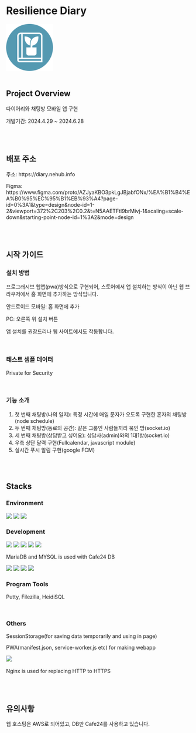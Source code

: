 <h1>Resilience Diary</h1>
<img src="public/image/chat1.png" alt="Example Image" style="width:128px;">
<br>
<br>

<h2>Project Overview</h2>
<p>다이어리와 채팅방 모바일 앱 구현</p>
<p>개발기간: 2024.4.29 ~ 2024.6.28 </p>
<br>
<br>

<h2>배포 주소</h2>
<p>주소: https://diary.nehub.info</p>
<p>Figma: https://www.figma.com/proto/AZJyaKBO3pkLgJBjabfONx/%EA%B1%B4%EA%B0%95%EC%95%B1%EB%93%A4?page-id=0%3A1&type=design&node-id=1-2&viewport=372%2C203%2C0.2&t=N5AAETFtl9brMivj-1&scaling=scale-down&starting-point-node-id=1%3A2&mode=design</p>
<br>
<br>

<h2>시작 가이드</h2>
<h3>설치 방법</h3>
<p>프로그래시브 웹앱(pwa)방식으로 구현되어, 스토어에서 앱 설치하는 방식이 아닌 웹 브라우저에서 홈 화면에 추가하는 방식입니다.</p>
<p>안드로이드 모바일: 홈 화면에 추가</p>
<p>PC: 오른쪽 위 설치 버튼</p>
<p>앱 설치를 권장드리나 웹 사이트에서도 작동합니다.</p>
<br>

<h3>테스트 샘플 데이터</h3>
<p>Private for Security</p>
<br>

<h3>기능 소개</h3>
<ol>
  <li>첫 번째 채팅방(나의 일지): 특정 시간에 매일 문자가 오도록 구현한 혼자의 채팅방(node schedule)</li>
  <li>두 번째 채팅방(동료의 공간): 같은 그룹인 사람들끼리 묶인 방(socket.io)</li>
  <li>세 번째 채팅방(상담받고 싶어요): 상담사(admin)와의 1대1방(socket.io)</li>
  <li>우측 상단 달력 구현(Fullcalendar, javascript module)</li>
  <li>실시간 푸시 알림 구현(google FCM)</li>
</ol>
<br>
<br>

<h2>Stacks</h2>
<h3>Environment</h3>
<img src="https://img.shields.io/badge/visual studio code-007ACC?style=for-the-badge&logo=visual studio code&logoColor=white">
<img src="https://img.shields.io/badge/git-F05032?style=for-the-badge&logo=git&logoColor=white">
<img src="https://img.shields.io/badge/github-181717?style=for-the-badge&logo=github&logoColor=white">
<br>


<h3>Development</h3>
<img src="https://img.shields.io/badge/html5-E34F26?style=for-the-badge&logo=html5&logoColor=white">
<img src="https://img.shields.io/badge/css-1572B6?style=for-the-badge&logo=css3&logoColor=white">
<img src="https://img.shields.io/badge/javascript-F7DF1E?style=for-the-badge&logo=javascript&logoColor=black">
<img src="https://img.shields.io/badge/mariaDB-003545?style=for-the-badge&logo=mariaDB&logoColor=white">
<img src="https://img.shields.io/badge/mysql-4479A1?style=for-the-badge&logo=mysql&logoColor=white">
<p>MariaDB and MYSQL is used with Cafe24 DB</p>
<img src="https://img.shields.io/badge/firebase-FFCA28?style=for-the-badge&logo=firebase&logoColor=white">
<img src="https://img.shields.io/badge/node.js-339933?style=for-the-badge&logo=Node.js&logoColor=white">
<img src="https://img.shields.io/badge/express.js-000000?style=for-the-badge&logo=express&logoColor=white"/>
<img src="https://img.shields.io/badge/socket.io-010101?style=for-the-badge&logo=socket.io&logoColor=white">
<br>

<h3>Program Tools</h3>
<p>Putty, Filezilla, HeidiSQL</p>
<br>

<h3>Others</h3>
<p>SessionStorage(for saving data temporarily and using in page)</p>
<p>PWA(manifest.json, service-worker.js etc) for making webapp</p>
<img src="https://img.shields.io/badge/nginx-009639?style=for-the-badge&logo=nginx&logoColor=white">
<p>Nginx is used for replacing HTTP to HTTPS</p>
<br>
<br>

<h2>유의사항</h2>
<p>웹 호스팅은 AWS로 되어있고, DB만 Cafe24를 사용하고 있습니다.</p>

